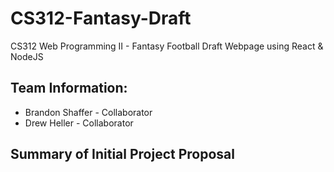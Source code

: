 # CS312-Fantasy-Draft
CS312 Web Programming II - Fantasy Football Draft Webpage using React &amp; NodeJS

## Team Information:
* Brandon Shaffer - Collaborator
* Drew Heller - Collaborator

## Summary of Initial Project Proposal


